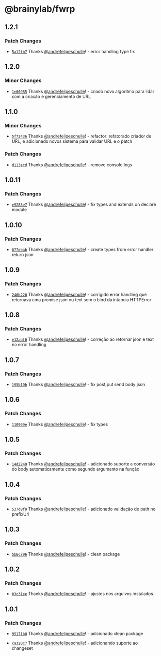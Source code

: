 # @brainylab/fwrp

## 1.2.1

### Patch Changes

- [`5a12fb7`](https://github.com/brainylab/fwrp/commit/5a12fb756192a7c29647d787a2706c28a94a6bf1) Thanks [@andrefelipeschulle](https://github.com/andrefelipeschulle)! - error handling type fix

## 1.2.0

### Minor Changes

- [`1e60985`](https://github.com/brainylab/fwrp/commit/1e60985d925e4e07a2173bb68b327eef7b989184) Thanks [@andrefelipeschulle](https://github.com/andrefelipeschulle)! - criado novo algoritmo para lidar com a criacão e gerenciamento de URL

## 1.1.0

### Minor Changes

- [`5f72436`](https://github.com/brainylab/fwrp/commit/5f724369aeaf5ce3765548ab2b5f3aa7feafe117) Thanks [@andrefelipeschulle](https://github.com/andrefelipeschulle)! - refactor: refatorado criador de URL, e adicionado novos sistema para validar URL e o patch

### Patch Changes

- [`d113ecd`](https://github.com/brainylab/fwrp/commit/d113ecdaf61f62b28610f65d9ce17b44fdf9e5ff) Thanks [@andrefelipeschulle](https://github.com/andrefelipeschulle)! - remove console.logs

## 1.0.11

### Patch Changes

- [`e9285e7`](https://github.com/brainylab/fwrp/commit/e9285e7668c2ff3e2ab3ef565dc5b5f266ff17aa) Thanks [@andrefelipeschulle](https://github.com/andrefelipeschulle)! - fix types and extends on declare module

## 1.0.10

### Patch Changes

- [`077ebab`](https://github.com/brainylab/fwrp/commit/077ebab99d9f15f3e0e886eaa521513832afb973) Thanks [@andrefelipeschulle](https://github.com/andrefelipeschulle)! - create types from error handler return json

## 1.0.9

### Patch Changes

- [`246b220`](https://github.com/brainylab/fwrp/commit/246b2208d74625e7718b4409f7991ced952154b9) Thanks [@andrefelipeschulle](https://github.com/andrefelipeschulle)! - corrigido error handling que retornava uma promise json ou text sem o bind da intancia HTTPError

## 1.0.8

### Patch Changes

- [`e12abf6`](https://github.com/brainylab/fwrp/commit/e12abf61258153224b1e2869fd8e7c2194eb7245) Thanks [@andrefelipeschulle](https://github.com/andrefelipeschulle)! - correção ao retornar json e text no error handling

## 1.0.7

### Patch Changes

- [`195b10b`](https://github.com/brainylab/fwrp/commit/195b10b039de425c79ec8e108f2884469df8d5d3) Thanks [@andrefelipeschulle](https://github.com/andrefelipeschulle)! - fix post,put send body json

## 1.0.6

### Patch Changes

- [`110969e`](https://github.com/brainylab/fwrp/commit/110969ee6fd4b247b6d98c4c122c78937e51b444) Thanks [@andrefelipeschulle](https://github.com/andrefelipeschulle)! - fix types

## 1.0.5

### Patch Changes

- [`14d2249`](https://github.com/brainylab/fwrp/commit/14d224922ccb1a5c844ba3022d3079925919bea8) Thanks [@andrefelipeschulle](https://github.com/andrefelipeschulle)! - adicionado suporte a conversão do body automaticamente como segundo argumento na função

## 1.0.4

### Patch Changes

- [`537d8f9`](https://github.com/brainylab/fwrp/commit/537d8f9884eba554d8225033a80b9b43b6a0110b) Thanks [@andrefelipeschulle](https://github.com/andrefelipeschulle)! - adicionado validação de path no prefixUrl

## 1.0.3

### Patch Changes

- [`5b6c796`](https://github.com/brainylab/fwrp/commit/5b6c7968c9c5f0a502ba39a1dd10fa3344b94ff1) Thanks [@andrefelipeschulle](https://github.com/andrefelipeschulle)! - clean package

## 1.0.2

### Patch Changes

- [`03c31ee`](https://github.com/brainylab/fwrp/commit/03c31eecb8c5b3451b690ae01179972313fa95e0) Thanks [@andrefelipeschulle](https://github.com/andrefelipeschulle)! - ajustes nos arquivos instalados

## 1.0.1

### Patch Changes

- [`95171b0`](https://github.com/brainylab/fwrp/commit/95171b09706597296acdb3d568e9e75ce5bf15bc) Thanks [@andrefelipeschulle](https://github.com/andrefelipeschulle)! - adicionado clean package

- [`ca320c7`](https://github.com/brainylab/fwrp/commit/ca320c7e45d541eec7205191fc65dd43c47eabae) Thanks [@andrefelipeschulle](https://github.com/andrefelipeschulle)! - adicionando suporte ao changeset
